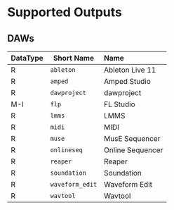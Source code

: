 
# Supported Outputs
## DAWs
| DataType | Short Name | Name |
| --- | --- | :--- |
| R | ```ableton``` | Ableton Live 11 |
| R | ```amped``` | Amped Studio |
| R | ```dawproject``` | dawproject |
| M-I | ```flp``` | FL Studio |
| R | ```lmms``` | LMMS |
| R | ```midi``` | MIDI |
| R | ```muse``` | MusE Sequencer |
| R | ```onlineseq``` | Online Sequencer |
| R | ```reaper``` | Reaper |
| R | ```soundation``` | Soundation |
| R | ```waveform_edit``` | Waveform Edit |
| R | ```wavtool``` | Wavtool |